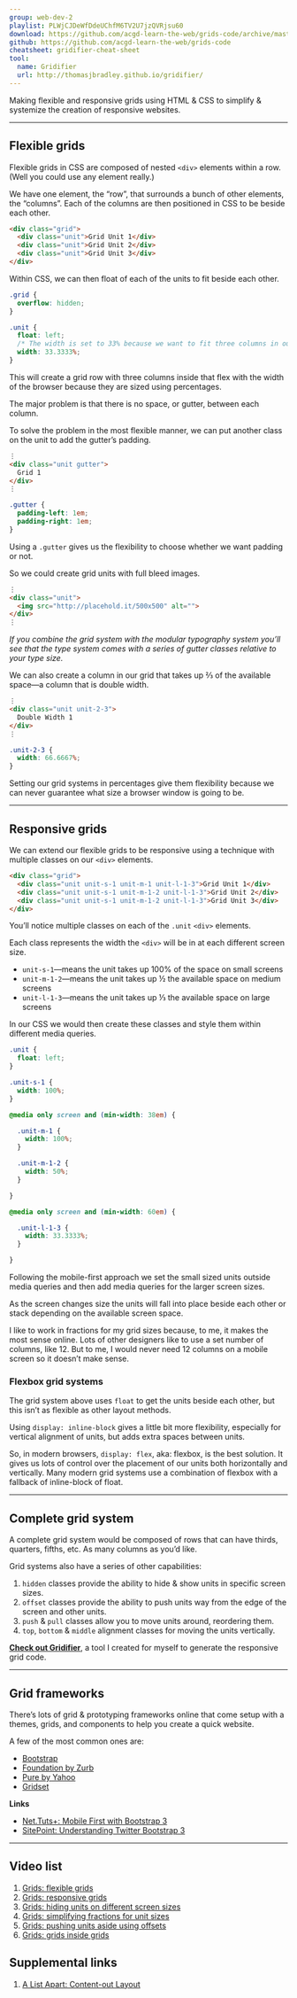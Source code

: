 ```yaml
---
group: web-dev-2
playlist: PLWjCJDeWfDdeUChfM6TV2U7jzQVRjsu60
download: https://github.com/acgd-learn-the-web/grids-code/archive/master.zip
github: https://github.com/acgd-learn-the-web/grids-code
cheatsheet: gridifier-cheat-sheet
tool:
  name: Gridifier
  url: http://thomasjbradley.github.io/gridifier/
---
```


Making flexible and responsive grids using HTML & CSS to simplify & systemize the creation of responsive websites.

---

## Flexible grids

Flexible grids in CSS are composed of nested `<div>` elements within a row. (Well you could use any element really.)

We have one element, the “row”, that surrounds a bunch of other elements, the “columns”. Each of the columns are then positioned in CSS to be beside each other.

```html
<div class="grid">
  <div class="unit">Grid Unit 1</div>
  <div class="unit">Grid Unit 2</div>
  <div class="unit">Grid Unit 3</div>
</div>
```

Within CSS, we can then float of each of the units to fit beside each other.

```css
.grid {
  overflow: hidden;
}

.unit {
  float: left;
  /* The width is set to 33% because we want to fit three columns in our row. */
  width: 33.3333%;
}
```

This will create a grid row with three columns inside that flex with the width of the browser because they are sized using percentages.

The major problem is that there is no space, or gutter, between each column.

To solve the problem in the most flexible manner, we can put another class on the unit to add the gutter’s padding.

```html
⋮
<div class="unit gutter">
  Grid 1
</div>
⋮
```

```css
.gutter {
  padding-left: 1em;
  padding-right: 1em;
}
```

Using a `.gutter` gives us the flexibility to choose whether we want padding or not.

So we could create grid units with full bleed images.

```html
⋮
<div class="unit">
  <img src="http://placehold.it/500x500" alt="">
</div>
⋮
```

*If you combine the grid system with the modular typography system you’ll see that the type system comes with a series of gutter classes relative to your type size.*

We can also create a column in our grid that takes up ⅔ of the available space—a column that is double width.

```html
⋮
<div class="unit unit-2-3">
  Double Width 1
</div>
⋮
```

```css
.unit-2-3 {
  width: 66.6667%;
}
```

Setting our grid systems in percentages give them flexibility because we can never guarantee what size a browser window is going to be.

---

## Responsive grids

We can extend our flexible grids to be responsive using a technique with multiple classes on our `<div>` elements.

```html
<div class="grid">
  <div class="unit unit-s-1 unit-m-1 unit-l-1-3">Grid Unit 1</div>
  <div class="unit unit-s-1 unit-m-1-2 unit-l-1-3">Grid Unit 2</div>
  <div class="unit unit-s-1 unit-m-1-2 unit-l-1-3">Grid Unit 3</div>
</div>
```

You’ll notice multiple classes on each of the `.unit` `<div>` elements.

Each class represents the width the `<div>` will be in at each different screen size.

- `unit-s-1`—means the unit takes up 100% of the space on small screens
- `unit-m-1-2`—means the unit takes up ½ the available space on medium screens
- `unit-l-1-3`—means the unit takes up ⅓ the available space on large screens

In our CSS we would then create these classes and style them within different media queries.

```css
.unit {
  float: left;
}

.unit-s-1 {
  width: 100%;
}

@media only screen and (min-width: 38em) {

  .unit-m-1 {
    width: 100%;
  }

  .unit-m-1-2 {
    width: 50%;
  }

}

@media only screen and (min-width: 60em) {

  .unit-l-1-3 {
    width: 33.3333%;
  }

}
```

Following the mobile-first approach we set the small sized units outside media queries and then add media queries for the larger screen sizes.

As the screen changes size the units will fall into place beside each other or stack depending on the available screen space.

I like to work in fractions for my grid sizes because, to me, it makes the most sense online. Lots of other designers like to use a set number of columns, like 12. But to me, I would never need 12 columns on a mobile screen so it doesn’t make sense.

### Flexbox grid systems

The grid system above uses `float` to get the units beside each other, but this isn’t as flexible as other layout methods.

Using `display: inline-block` gives a little bit more flexibility, especially for vertical alignment of units, but adds extra spaces between units.

So, in modern browsers, `display: flex`, aka: flexbox, is the best solution. It gives us lots of control over the placement of our units both horizontally and vertically. Many modern grid systems use a combination of flexbox with a fallback of inline-block of float.

---

## Complete grid system

A complete grid system would be composed of rows that can have thirds, quarters, fifths, etc. As many columns as you’d like.

Grid systems also have a series of other capabilities:

1. `hidden` classes provide the ability to hide & show units in specific screen sizes.
2. `offset` classes provide the ability to push units way from the edge of the screen and other units.
3. `push` & `pull` classes allow you to move units around, reordering them.
4. `top`, `bottom` & `middle` alignment classes for moving the units vertically.

**[Check out Gridifier](http://tjb.io/grids)**, a tool I created for myself to generate the responsive grid code.

---

## Grid frameworks

There’s lots of grid & prototyping frameworks online that come setup with a themes, grids, and components to help you create a quick website.

A few of the most common ones are:

- [Bootstrap](http://getbootstrap.com/)
- [Foundation by Zurb](http://foundation.zurb.com/)
- [Pure by Yahoo](http://purecss.io/)
- [Gridset](https://gridsetapp.com/)

**Links**

- [Net.Tuts+: Mobile First with Bootstrap 3](http://net.tutsplus.com/tutorials/html-css-techniques/mobile-first-with-bootstrap-3/)
- [SitePoint: Understanding Twitter Bootstrap 3](http://www.sitepoint.com/understanding-twitter-bootstrap-3/)

---

## Video list

1. [Grids: flexible grids](https://www.youtube.com/watch?v=KN-KIG3mcxE&list=PLWjCJDeWfDdeUChfM6TV2U7jzQVRjsu60&index=1)
2. [Grids: responsive grids](https://www.youtube.com/watch?v=3Gm785OgJ4E&list=PLWjCJDeWfDdeUChfM6TV2U7jzQVRjsu60&index=2)
3. [Grids: hiding units on different screen sizes](https://www.youtube.com/watch?v=9Y8IyXFqbNU&list=PLWjCJDeWfDdeUChfM6TV2U7jzQVRjsu60&index=3)
4. [Grids: simplifying fractions for unit sizes](https://www.youtube.com/watch?v=BNFKLqYl8rU&list=PLWjCJDeWfDdeUChfM6TV2U7jzQVRjsu60&index=4)
5. [Grids: pushing units aside using offsets](https://www.youtube.com/watch?v=kVMdNbrHgbQ&list=PLWjCJDeWfDdeUChfM6TV2U7jzQVRjsu60&index=5)
6. [Grids: grids inside grids](https://www.youtube.com/watch?v=hpwjNC4Eo-U&list=PLWjCJDeWfDdeUChfM6TV2U7jzQVRjsu60&index=6)

## Supplemental links

1. [A List Apart: Content-out Layout](http://alistapart.com/article/content-out-layout)
